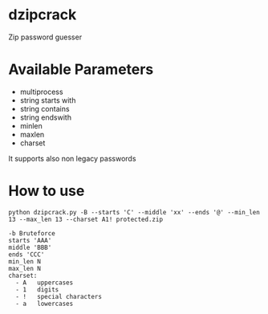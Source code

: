 # dzipcrack
Zip password guesser

# Available Parameters
- multiprocess
- string starts with
- string contains
- string endswith
- minlen
- maxlen
- charset
  
It supports also non legacy passwords

# How to use
```
python dzipcrack.py -B --starts 'C' --middle 'xx' --ends '@' --min_len 13 --max_len 13 --charset A1! protected.zip

-b Bruteforce
starts 'AAA'
middle 'BBB'
ends 'CCC'
min_len N
max_len N
charset:
  - A   uppercases
  - 1   digits
  - !   special characters
  - a   lowercases
```

